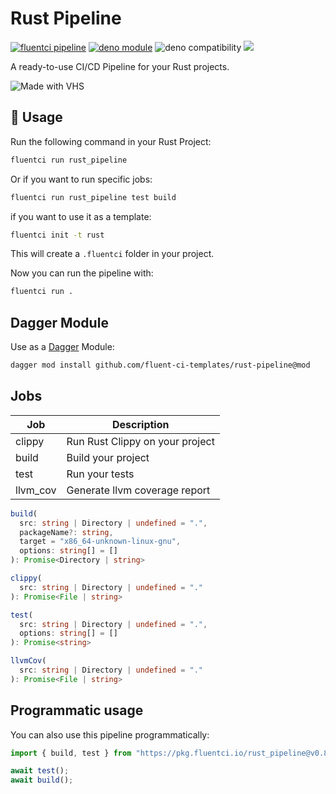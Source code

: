 # Rust Pipeline

[![fluentci pipeline](https://img.shields.io/badge/dynamic/json?label=pkg.fluentci.io&labelColor=%23000&color=%23460cf1&url=https%3A%2F%2Fapi.fluentci.io%2Fv1%2Fpipeline%2Frust_pipeline&query=%24.version)](https://pkg.fluentci.io/rust_pipeline)
[![deno module](https://shield.deno.dev/x/rust_pipeline)](https://deno.land/x/rust_pipeline)
![deno compatibility](https://shield.deno.dev/deno/^1.37)
[![](https://img.shields.io/codecov/c/gh/fluent-ci-templates/rust-pipeline)](https://codecov.io/gh/fluent-ci-templates/rust-pipeline)

A ready-to-use CI/CD Pipeline for your Rust projects.

![Made with VHS](https://vhs.charm.sh/vhs-f5jk3sceXQrc55XC4fW3c.gif)

## 🚀 Usage

Run the following command in your Rust Project:

```bash
fluentci run rust_pipeline
```

Or if you want to run specific jobs:

```bash
fluentci run rust_pipeline test build
```


if you want to use it as a template:

```bash
fluentci init -t rust
```

This will create a `.fluentci` folder in your project.

Now you can run the pipeline with:

```bash
fluentci run .
```

## Dagger Module

Use as a [Dagger](https://dagger.io) Module:

```bash
dagger mod install github.com/fluent-ci-templates/rust-pipeline@mod
```

## Jobs

| Job      | Description                     |
| -------- | ------------------------------- |
| clippy   | Run Rust Clippy on your project |
| build    | Build your project              |
| test     | Run your tests                  |
| llvm_cov | Generate llvm coverage report   |

```typescript
build(
  src: string | Directory | undefined = ".",
  packageName?: string,
  target = "x86_64-unknown-linux-gnu",
  options: string[] = []
): Promise<Directory | string>

clippy(
  src: string | Directory | undefined = "."
): Promise<File | string>

test(
  src: string | Directory | undefined = ".",
  options: string[] = []
): Promise<string>

llvmCov(
  src: string | Directory | undefined = "."
): Promise<File | string>
```

## Programmatic usage

You can also use this pipeline programmatically:

```ts
import { build, test } from "https://pkg.fluentci.io/rust_pipeline@v0.8.4/mod.ts";

await test();
await build();
```
